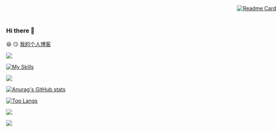 ### Hi there 👋

<!--
**changfengE/changfengE** is a ✨ _special_ ✨ repository because its `README.md` (this file) appears on your GitHub profile.

Here are some ideas to get you started:

- 🔭 I’m currently working on ...
- 🌱 I’m currently learning ...
- 👯 I’m looking to collaborate on ...
- 🤔 I’m looking for help with ...
- 💬 Ask me about ...
- 📫 How to reach me: ...
- 😄 Pronouns: ...
- ⚡ Fun fact: ...
-->

<!--
表情emojis:
https://github.com/markdown-templates/markdown-emojis -->

:laughing:
:smirk: [我的个人博客](https://changfenge.github.io/)

![](https://img.shields.io/badge/Python-FFD749?style=for-the-badge&logo=python&logoColor=white)

[![My Skills](https://skillicons.dev/icons?i=html,css,js,less,jquery,vuejs,bootstrap,npm,postman,nodejs,express,py,c,mysql,md,vscode&theme=dark&perline=8)](https://skillicons.dev)

<img src="https://quotes-github-readme.vercel.app/api?type=horizontal&border=true&theme=algolia&quote=没关系，会有面包的。&author=鲁迅[doge]"  />

[![Anurag's GitHub stats](https://github-readme-stats.vercel.app/api?username=changfenge&count_private=true&show_icons=true&theme=vue-dark)](https://github.com/anuraghazra/github-readme-stats)

<div style="position:absolute;top:0;right:0">
  
[![Readme Card](https://github-readme-stats.vercel.app/api/pin/?username=changfenge&repo=changfenge.github.io&theme=vue-dark&show_owner=false)](https://github.com/anuraghazra/github-readme-stats)

</div>

[![Top Langs](https://github-readme-stats.vercel.app/api/top-langs/?username=changfenge&theme=vue-dark&layout=compact)](https://github.com/anuraghazra/github-readme-stats)

![](https://gitwar.herokuapp.com/badge?username=changfenge)

![](https://komarev.com/ghpvc/?username=changfenge&color=2ed573)
